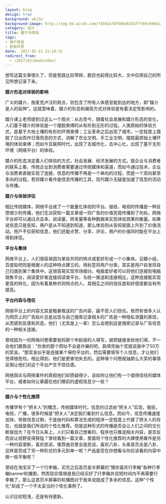 ```yaml
---
layout: blog
design: true
background: white
background-image: http://img.hb.aicdn.com/f4502e70f406d625bf7f49c59b6126270f503a10500e6-11VvK8_fw658
category: 设计
title: 媒介与体验
tags:
- 用户体验
- 若有所思
date:  2017-02-11 22:14:32
redirect_from:
  - /2017/02/bookindex/
---
```


想写这篇文章很久了，但是思路比较零碎，题目也起得比较大，文中仅把自己的所见所想记录下来。

**媒介形态对体验的影响**

广义的媒介，按麦克卢汉的观点，则包含了所有人体感官能到达的地方，即“媒介是人的延伸”。这就意味着，媒介的形态和展现方式对体验是有着决定性影响的。

媒介课上老师提到过这么一个观点：从古至今，随着社会发展和媒介形态的变化，人们基于媒介的体验是一个摆脱束缚的从有形到无形的过程。人类原始的体验方式，是基于大地土壤的有形的环境束缚；工业革命之后出现了城市，一定程度上摆脱了日出而作日落而息的方式，消解了农业文明，手工业文明，摆脱最原始土壤环境的体验束缚；而如今互联网时代，出现了去城市化，去中心化，出现了基于无形环境（网络平台）的体验。

媒介的形态决定着人们体验的方式，社会发展、经济发展的方式。就企业与消费者的联系上看，传统企业到消费者需要通过传统媒体和渠道，而如今通过技术，企业与消费者直接实现了连接，信息的传播不再是一个单向的过程，而是一个双向甚至多向的过程。若将媒介看作是信息传播的工具，现代媒介无疑是加速了信息的流动与传播。

**媒介与体验评估**

相比传统媒体，网络平台成了一个能量化体验的平台。报纸、电视的传播是一种反馈很少的传播，他们无法获知一篇文章或一则广告的价值究竟传播到了何处。网络平台却可以通过点击率，阅读量，转发量等各种数据来实现体验效果的衡量。如果说信息只是告知，用户是从不知道到知道，那么体验则从告知层面上升到了价值流动。用户不仅获知信息，他们还能点赞，分享，评论，用户的价值同时能在平台上得到体现。

**平台与集体**

网络平台上，人们很容易因为某些共同的特点或爱好形成一个小集体。豆瓣小组，百度贴吧则是根据人的这种特点建立的。用标签将用户分类，其实是用户自发将自己归类到某个集体中，这很容易实现市场细分。电脑爱好者可以将他们连接到电脑销售平台，阅读爱好者连接阅读类平台，与统一推送和连接相比，这种连接能实现更高的转化，因为有着某种共同特点的人，其相互之间的信任度和好感度都会有所提高。

**平台内容与信任**

网络平台上的内容尤其是粗暴推送的广告内容，最不受人们信任。依然有很多人认为网页上的广告贴片总是出现与自己搜索记录相关的广告是一种隐私泄露的表现，从而感到反感和厌恶。他们（尤其是上一辈）怎么会想到这是搜索记录与广告信息的一种相关连接。

曾经因为一份网络问卷需要爸妈那个年龄层的人填写，就把链接发给他们填，不一会他们跟我说：”你发的那个网址不会是诈骗的吧，我填完抽个奖就说我中了50万的奖金。“那奖金似乎是连接某个保险平台的，然后需要填写个人信息，才让他们觉得很危险。相比得到，他们是更害怕失去的。这种填个问卷就抽那么大奖的事情反倒让他们对这个平台产生不信任感。

网络舆论与网络事件的真假他们却质疑得少，该如何让他们有一个值得信任的媒体平台，或者如何让暴露在他们眼前的虚假信息少一些？

****

**媒介与个性化推荐**

传播学有个“把关人”的概念，传统媒体时代，信息的过滤由“把关人”实现，报纸，电视，广播，很多时候是“把关人”决定我们看到什么信息。而如今，信息传播速度加快，导致信息过剩，于是由代码和算法生成的程序一定程度上代替了把关人的存在，也就是我们所说的个性化推荐。但是这种形式的传播是否会让人们之间的文化断层加大？在今日头条上，人们只看自己想看的，程序也只推送相关内容，是否反而会让视野变得狭隘？曾经看到一篇文章，里面将个性化推荐的大肆使用看作是另一种内容垄断，喜欢民谣，推荐曲目里全是民谣，喜欢八卦，头条首页全是八卦，这样是否成了另一种形式的多元到单一呢？产品是否在你想看与你应该看的内容中做一些平衡呢？

曾经在淘宝买了一个行李箱，买完之后首页是半屏幕的“猜你喜欢行李箱”各种行李箱banner轮播图，然而现实情境是我已经买好了行李箱并且短时间内不再需要行李箱了，那么这首页半屏幕的轮播图对于我来说就成了多余的信息。这种“个性化”却成了一个不太妥当的个性化事例了。

认识比较短浅，还是有待更新。